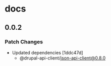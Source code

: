 # docs

## 0.0.2

### Patch Changes

- Updated dependencies [1ddc47d]
  - @drupal-api-client/json-api-client@0.8.0

